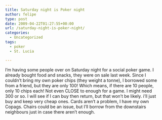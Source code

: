 ```yaml
---
title: Saturday night is Poker night
author: felipe
type: post
date: 2009-04-22T01:27:55+00:00
url: /saturday-night-is-poker-night/
categories:
  - Uncategorized
tags:
  - poker
  - St. Lucia

---
```

I&#8217;m having some people over on Saturday night for a social poker game. I already bought food and snacks, they were on sale last week. Since I couldn&#8217;t bring my own poker chips (they weight a tonne), I borrowed some from a friend, but they are only 100! Which means, if there are 10 people, only 10 chips each! Not even CLOSE to enough for a game. I might need 300 or so. I will see if I can buy then return, but that won&#8217;t be likely. i&#8217;ll just buy and keep very cheap ones. Cards aren&#8217;t a problem, I have my own Copags. Chairs could be an issue, but I&#8217;ll borrow from the downstairs neighbours just in case there aren&#8217;t enough.